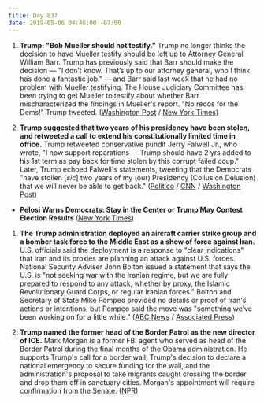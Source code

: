```yaml
---
title: Day 837
date: 2019-05-06 04:46:00 -07:00
---
```


1. **Trump: "Bob Mueller should not testify."** Trump no longer thinks the decision to have Mueller testify should be left up to Attorney General William Barr. Trump has previously said that Barr should make the decision — "I don’t know. That’s up to our attorney general, who I think has done a fantastic job." — and Barr said last week that he had no problem with Mueller testifying. The House Judiciary Committee has been trying to get Mueller to testify about whether Barr mischaracterized the findings in Mueller's report. "No redos for the Dems!" Trump tweeted. ([Washington Post](https://www.washingtonpost.com/politics/house-democrat-says-mueller-and-judiciary-committee-tentatively-agree-on-may-15-for-his-testimony-on-russia-investigation/2019/05/05/576dabae-6f45-11e9-8be0-ca575670e91c_story.html?noredirect=on) / [New York Times](https://www.nytimes.com/2019/05/05/us/politics/trump-mueller-testimony.html))

2. **Trump suggested that two years of his presidency have been stolen, and retweeted a call to extend his constitutionally limited time in office.** Trump retweeted conservative pundit Jerry Falwell Jr., who wrote, "I now support reparations — Trump should have 2 yrs added to his 1st term as pay back for time stolen by this corrupt failed coup." Later, Trump echoed Falwell's statements, tweeting that the Democrats "have stollen \[*sic*\] two years of my (our) Presidency (Collusion Delusion) that we will never be able to get back." ([Politico](https://www.politico.com/story/2019/05/05/trump-term-mueller-1302643) / [CNN](https://www.cnn.com/2019/05/06/politics/donald-trump-robert-mueller/index.html) / [Washington Post](https://www.washingtonpost.com/nation/2019/05/06/claiming-two-years-his-presidency-were-stolen-trump-suggests-hes-owed-overtime/?noredirect=on))

* **Pelosi Warns Democrats: Stay in the Center or Trump May Contest Election Results** ([New York Times](https://www.nytimes.com/2019/05/04/us/politics/nancy-pelosi.html))

1. **The Trump administration deployed an aircraft carrier strike group and a bomber task force to the Middle East as a show of force against Iran.** U.S. officials said the deployment is a response to "clear indications" that Iran and its proxies are planning an attack against U.S. forces. National Security Adviser John Bolton issued a statement that says the U.S. is "not seeking war with the Iranian regime, but we are fully prepared to respond to any attack, whether by proxy, the Islamic Revolutionary Guard Corps, or regular Iranian forces." Bolton and Secretary of State Mike Pompeo provided no details or proof of Iran's actions or intentions, but Pompeo said the move was "something we’ve been working on for a little while." ([ABC News](https://abcnews.go.com/International/aircraft-carrier-middle-east-indications-iran-planned-attack/story?id=62843182) / [Associated Press](https://apnews.com/86e17a4f133046d9a054b68e7cd675cf))

2. **Trump named the former head of the Border Patrol as the new director of ICE.** Mark Morgan is a former FBI agent who served as head of the Border Patrol during the final months of the Obama administration. He supports Trump's call for a border wall, Trump's decision to declare a national emergency to secure funding for the wall, and the administration's proposal to take migrants caught crossing the border and drop them off in sanctuary cities. Morgan's appointment will require confirmation from the Senate. ([NPR](https://www.npr.org/2019/05/05/720481627/president-trump-names-mark-morgan-former-border-patrol-chief-to-lead-ice?utm_source=twitter.com&utm_medium=social&utm_campaign=npr&utm_term=nprnews&utm_content=20190505))